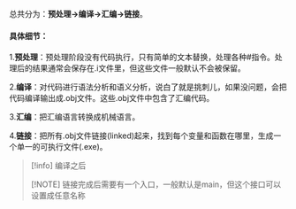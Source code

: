 总共分为：**预处理->编译->汇编->链接**。

#### 具体细节：

1.**预处理**：预处理阶段没有代码执行，只有简单的文本替换，处理各种#指令。处理后的结果通常会保存在.i文件里，但这些文件一般默认不会被保留。

 2.**编译**：对代码进行语法分析和语义分析，说白了就是挑刺儿，如果没问题，会把代码编译输出成.obj文件。这些.obj文件中包含了汇编代码。

3.**汇编**：把汇编语言转换成机械语言。

4.**链接**：把所有.obj文件链接(linked)起来，找到每个变量和函数在哪里，生成一个单一的可执行文件(.exe)。

> [!info] 编译之后
> 
> [!NOTE]
> 链接完成后需要有一个入口，一般默认是main，但这个接口可以设置成任意名称







